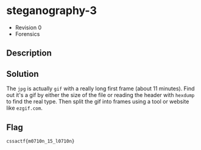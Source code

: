 # steganography-3
- Revision 0
- Forensics

## Description

## Solution
The `jpg` is actually `gif` with a really long first frame (about 11 minutes). Find out it's a gif by either the size of the file or reading the header with `hexdump` to find the real type. Then split the gif into frames using a tool or website like `ezgif.com`.

## Flag
`cssactf{m0710n_15_l0710n}`
